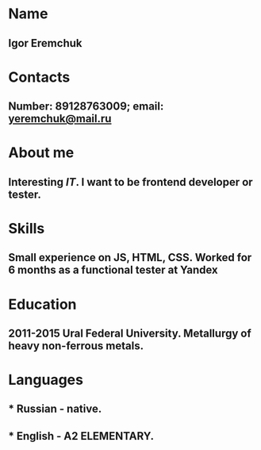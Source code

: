 # Name
## Igor Eremchuk
# Contacts
## Number: 89128763009; email: yeremchuk@mail.ru
# About me
## Interesting *IT*. I want to be frontend developer or tester.
# Skills
## Small experienсe on JS, HTML, CSS. Worked for 6 months as a functional tester at Yandex
# Education
## 2011-2015 Ural Federal University. Metallurgy of heavy non-ferrous metals.
# Languages
## * Russian - native.
## * English - A2 ELEMENTARY.
